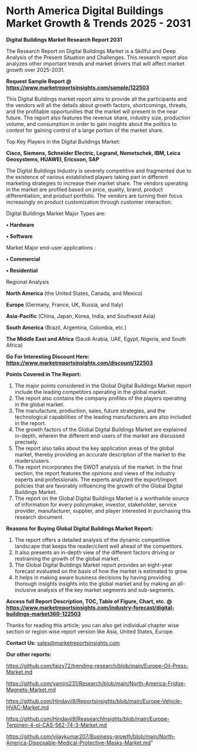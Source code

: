 # North America Digital Buildings Market Growth & Trends 2025 - 2031

<strong>Digital Buildings Market Research Report 2031</strong>

The Research Report on Digital Buildings Market is a Skillful and Deep Analysis of the Present Situation and Challenges. This research report also analyzes other important trends and market drivers that will affect market growth over 2025-2031.

<strong>Request Sample Report @ <a href=https://www.marketreportsinsights.com/sample/122503>https://www.marketreportsinsights.com/sample/122503</a></strong>

This Digital Buildings market report aims to provide all the participants and the vendors will all the details about growth factors, shortcomings, threats, and the profitable opportunities that the market will present in the near future. The report also features the revenue share, industry size, production volume, and consumption in order to gain insights about the politics to contest for gaining control of a large portion of the market share.

Top Key Players in the Digital Buildings Market:

<strong>Cisco, Siemens, Schneider Electric, Legrand, Nemetschek, IBM, Leica Geosystems, HUAWEI, Ericsson, SAP</strong>

The Digital Buildings Industry is severely competitive and fragmented due to the existence of various established players taking part in different marketing strategies to increase their market share. The vendors operating in the market are profiled based on price, quality, brand, product differentiation, and product portfolio. The vendors are turning their focus increasingly on product customization through customer interaction.

Digital Buildings Market Major Types are:

<strong>• Hardware

• Software</strong>

Market Major end-user applications :

<strong>• Commercial

• Residential</strong>

Regional Analysis

</u><strong><b>North America</b></strong> (the United States, Canada, and Mexico)

<strong><b>Europe </b></strong>(Germany, France, UK, Russia, and Italy)

<strong><b>Asia-Pacific</b></strong> (China, Japan, Korea, India, and Southeast Asia)

<strong><b>South America</b></strong> (Brazil, Argentina, Colombia, etc.)

<strong><b>The Middle East and Africa</b></strong> (Saudi Arabia, UAE, Egypt, Nigeria, and South Africa)

<strong>Go For Interesting Discount Here: <a href=https://www.marketreportsinsights.com/discount/122503>https://www.marketreportsinsights.com/discount/122503</a></strong>

<strong>Points Covered in The Report:</strong>
<ol>
  <li>The major points considered in the Global Digital Buildings Market report include the leading competitors operating in the global market.</li>
  <li>The report also contains the company profiles of the players operating in the global market.</li>
  <li>The manufacture, production, sales, future strategies, and the technological capabilities of the leading manufacturers are also included in the report.</li>
  <li>The growth factors of the Global Digital Buildings Market are explained in-depth, wherein the different end-users of the market are discussed precisely.</li>
  <li>The report also talks about the key application areas of the global market, thereby providing an accurate description of the market to the readers/users.</li>
  <li>The report incorporates the SWOT analysis of the market. In the final section, the report features the opinions and views of the industry experts and professionals. The experts analyzed the export/import policies that are favorably influencing the growth of the Global Digital Buildings Market.</li>
  <li>The report on the Global Digital Buildings Market is a worthwhile source of information for every policymaker, investor, stakeholder, service provider, manufacturer, supplier, and player interested in purchasing this research document.</li>
</ol>
<strong>Reasons for Buying Global Digital Buildings Market Report:</strong>

<ol>
  <li>The report offers a detailed analysis of the dynamic competitive landscape that keeps the reader/client well ahead of the competitors.</li>
  <li>It also presents an in-depth view of the different factors driving or restraining the growth of the global market.</li>
  <li>The Global Digital Buildings Market report provides an eight-year forecast evaluated on the basis of how the market is estimated to grow.</li>
  <li>It helps in making aware business decisions by having providing thorough insights insights into the global market and by making an all-inclusive analysis of the key market segments and sub-segments.</li>
</ol>
<strong>Access full Report Description, TOC, Table of Figure, Chart, etc. @ <a href=https://www.marketreportsinsights.com/industry-forecast/digital-buildings-market360-122503>https://www.marketreportsinsights.com/industry-forecast/digital-buildings-market360-122503</a></strong>


Thanks for reading this article; you can also get individual chapter wise section or region wise report version like Asia, United States, Europe.

<strong>Contact Us:</strong>
sales@marketreportsinsights.com

<strong>Our other reports:</strong>

<a href=https://github.com/faizy72/trending-research/blob/main/Europe-Oil-Press-Market.md>https://github.com/faizy72/trending-research/blob/main/Europe-Oil-Press-Market.md</a>

<a href=https://github.com/yamini231/Research/blob/main/North-America-Fridge-Magnets-Market.md>https://github.com/yamini231/Research/blob/main/North-America-Fridge-Magnets-Market.md</a>

<a href=https://github.com/Hindavii9/Reportsinsights/blob/main/Europe-Vehicle-HVAC-Market.md>https://github.com/Hindavii9/Reportsinsights/blob/main/Europe-Vehicle-HVAC-Market.md</a>

<a href=https://github.com/Hindavii9/ReasearchInsights/blob/main/Europe-Terpinen-4-ol-CAS-562-74-3-Market.md>https://github.com/Hindavii9/ReasearchInsights/blob/main/Europe-Terpinen-4-ol-CAS-562-74-3-Market.md</a>

<a href=https://github.com/vijaykumar207/Business-growth/blob/main/North-America-Disposable-Medical-Protective-Masks-Market.md>https://github.com/vijaykumar207/Business-growth/blob/main/North-America-Disposable-Medical-Protective-Masks-Market.md</a>"
